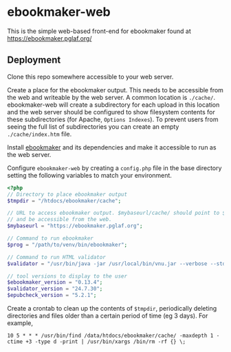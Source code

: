 # ebookmaker-web
This is the simple web-based front-end for ebookmaker found at
https://ebookmaker.pglaf.org/

## Deployment

Clone this repo somewhere accessible to your web server.

Create a place for the ebookmaker output. This needs to be accessible from
the web and writeable by the web server. A common location is `./cache/`.
ebookmaker-web will create a subdirectory for each upload in this location
and the web server should be configured to show filesystem contents for
these subdirectories (for Apache, `Options Indexes`). To prevent users from
seeing the full list of subdirectories you can create an empty
`./cache/index.htm` file.

Install [ebookmaker](https://github.com/gutenbergtools/ebookmaker) and its
dependencies and make it accessible to run as the web server.

Configure `ebookmaker-web` by creating a `config.php` file in the base
directory setting the following variables to match your environment.
```php
<?php
// Directory to place ebookmaker output
$tmpdir = "/htdocs/ebookmaker/cache";

// URL to access ebookmaker output. $mybaseurl/cache/ should point to $tmpdir
// and be accessible from the web.
$mybaseurl = "https://ebookmaker.pglaf.org";

// Command to run ebookmaker
$prog = "/path/to/venv/bin/ebookmaker";

// Command to run HTML validator
$validator = "/usr/bin/java -jar /usr/local/bin/vnu.jar --verbose --stdout";

// tool versions to display to the user
$ebookmaker_version = "0.13.4";
$validator_version = "24.7.30";
$epubcheck_version = "5.2.1";
```

Create a crontab to clean up the contents of `$tmpdir`, periodically deleting
directories and files older than a certain period of time (eg 3 days). For example,

```
10 5 * * * /usr/bin/find /data/htdocs/ebookmaker/cache/ -maxdepth 1 -ctime +3 -type d -print | /usr/bin/xargs /bin/rm -rf {} \;
```
